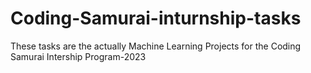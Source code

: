 # Coding-Samurai-inturnship-tasks
These tasks are the actually Machine Learning Projects for the Coding Samurai Intership Program-2023
